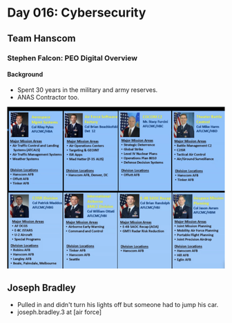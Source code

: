 # Day 016: Cybersecurity

## Team Hanscom

### Stephen Falcon: PEO Digital Overview

#### Background

* Spent 30 years in the military and army reserves.
* ANAS Contractor too.

![](../.gitbook/assets/image%20%2857%29.png)

## Joseph Bradley

* Pulled in and didn't turn his lights off but someone had to jump his car.
* joseph.bradley.3 at \[air force\]

